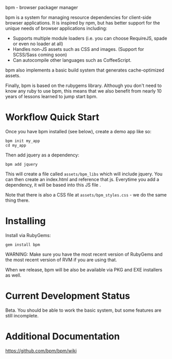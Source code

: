 bpm - browser packager manager

bpm is a system for managing resource dependencies for client-side browser 
applications.  It is inspired by npm, but has better support for the unique 
needs of browser applications including:
 
  * Supports multiple module loaders (i.e. you can choose RequireJS, spade or 
    even no loader at all)
  * Handles non-JS assets such as CSS and images. (Support for SCSS/Sass 
    coming soon)  
  * Can autocompile other languages such as CoffeeScript.

bpm also implements a basic build system that generates cache-optimized 
assets.

Finally, bpm is based on the rubygems library.  Although you don't need to 
know any ruby to use bpm, this means that we also benefit from nearly 10 years
of lessons learned to jump start bpm.

# Workflow Quick Start

Once you have bpm installed (see below), create a demo app like so:

    bpm init my_app
    cd my_app
    
Then add jquery as a dependency:

    bpm add jquery
    
This will create a file called `assets/bpm_libs` which will include
jquery.  You can then create an index.html and reference that js.  Everytime
you add a dependency, it will be based into this JS file . 

Note that there is also a CSS file at `assets/bpm_styles.css` - we do the same
thing there.

# Installing

Install via RubyGems:

  `gem install bpm`

WARNING: Make sure you have the most recent version of RubyGems and the
most recent version of RVM if you are using that.

When we release, bpm will be also be available via PKG and EXE installers as well.

# Current Development Status

Beta.  You should be able to work the basic system, but some features are 
still incomplete.

# Additional Documentation

https://github.com/bpm/bpm/wiki
